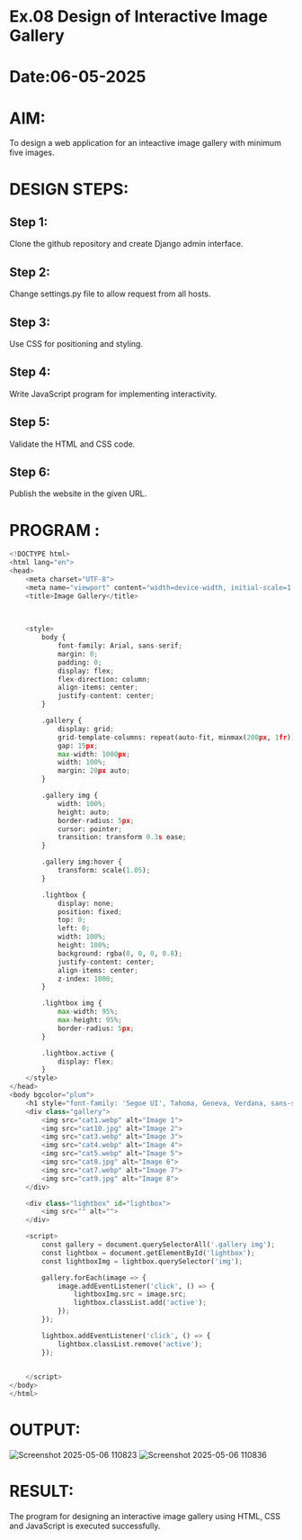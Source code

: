 # Ex.08 Design of Interactive Image Gallery
# Date:06-05-2025
# AIM:
To design a web application for an inteactive image gallery with minimum five images.

# DESIGN STEPS:
## Step 1:
Clone the github repository and create Django admin interface.

## Step 2:
Change settings.py file to allow request from all hosts.

## Step 3:
Use CSS for positioning and styling.

## Step 4:
Write JavaScript program for implementing interactivity.

## Step 5:
Validate the HTML and CSS code.

## Step 6:
Publish the website in the given URL.

# PROGRAM :
```python
<!DOCTYPE html>
<html lang="en">
<head>
    <meta charset="UTF-8">
    <meta name="viewport" content="width=device-width, initial-scale=1.0">
    <title>Image Gallery</title>

    
    
    <style>
        body {
            font-family: Arial, sans-serif;
            margin: 0;
            padding: 0;
            display: flex;
            flex-direction: column;
            align-items: center;
            justify-content: center;
        }

        .gallery {
            display: grid;
            grid-template-columns: repeat(auto-fit, minmax(200px, 1fr));
            gap: 15px;
            max-width: 1000px;
            width: 100%;
            margin: 20px auto;
        }

        .gallery img {
            width: 100%;
            height: auto;
            border-radius: 5px;
            cursor: pointer;
            transition: transform 0.3s ease;
        }

        .gallery img:hover {
            transform: scale(1.05);
        }

        .lightbox {
            display: none;
            position: fixed;
            top: 0;
            left: 0;
            width: 100%;
            height: 100%;
            background: rgba(0, 0, 0, 0.8);
            justify-content: center;
            align-items: center;
            z-index: 1000;
        }

        .lightbox img {
            max-width: 95%;
            max-height: 95%;
            border-radius: 5px;
        }

        .lightbox.active {
            display: flex;
        }
    </style>
</head>
<body bgcolor="plum">
    <h1 style="font-family: 'Segoe UI', Tahoma, Geneva, Verdana, sans-serif;">Image Gallery</h1>
    <div class="gallery">
        <img src="cat1.webp" alt="Image 1">
        <img src="cat10.jpg" alt="Image 2">
        <img src="cat3.webp" alt="Image 3">
        <img src="cat4.webp" alt="Image 4">
        <img src="cat5.webp" alt="Image 5">
        <img src="cat8.jpg" alt="Image 6">
        <img src="cat7.webp" alt="Image 7">
        <img src="cat9.jpg" alt="Image 8">
    </div>

    <div class="lightbox" id="lightbox">
        <img src="" alt="">
    </div>

    <script>
        const gallery = document.querySelectorAll('.gallery img');
        const lightbox = document.getElementById('lightbox');
        const lightboxImg = lightbox.querySelector('img');

        gallery.forEach(image => {
            image.addEventListener('click', () => {
                lightboxImg.src = image.src;
                lightbox.classList.add('active');
            });
        });

        lightbox.addEventListener('click', () => {
            lightbox.classList.remove('active');
        });

        
    </script>
</body>
</html>
```
# OUTPUT:
![Screenshot 2025-05-06 110823](https://github.com/user-attachments/assets/1bfb8647-7285-4461-ae13-6d29322bc0dd)
![Screenshot 2025-05-06 110836](https://github.com/user-attachments/assets/5eb424a9-da58-42a0-90ba-7344c9de57fc)

# RESULT:
The program for designing an interactive image gallery using HTML, CSS and JavaScript is executed successfully.
